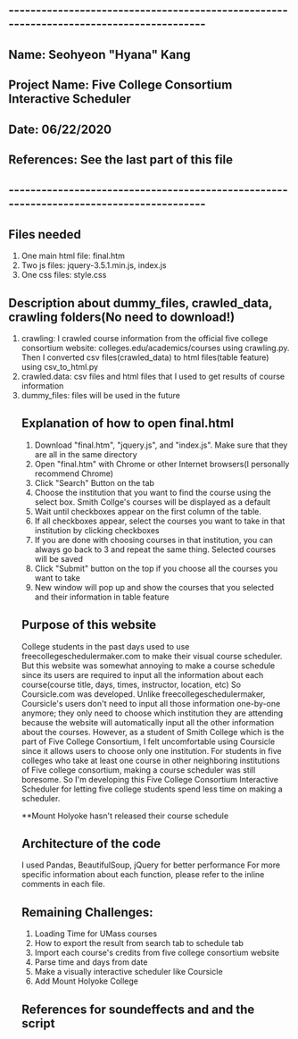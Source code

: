 ## ---------------------------------------------------------------------------------------
##         Name: Seohyeon "Hyana" Kang
## Project Name: Five College Consortium Interactive Scheduler
##         Date: 06/22/2020
##   References: See the last part of this file
## ---------------------------------------------------------------------------------------


## Files needed
1. One main html file: final.htm
2. Two js files: jquery-3.5.1.min.js, index.js
3. One css files: style.css

## Description about dummy_files, crawled_data, crawling folders(No need to download!)
1. crawling: I crawled course information from the official five college consortium website: colleges.edu/academics/courses using crawling.py. 
             Then I converted csv files(crawled_data) to html files(table feature) using csv_to_html.py
2. crawled.data: csv files and html files that I used to get <table> results of course information
3. dummy_files: files will be used in the future

## Explanation of how to open final.html
1. Download "final.htm", "jquery.js", and "index.js". Make sure that they are all in the same directory
2. Open "final.htm" with Chrome or other Internet browsers(I personally recommend Chrome)
3. Click "Search" Button on the tab
4. Choose the institution that you want to find the course using the select box. 
   Smith Collge's courses will be displayed as a default
5. Wait until checkboxes appear on the first column of the table.
6. If all checkboxes appear, select the courses you want to take in that institution by clicking checkboxes
7. If you are done with choosing courses in that institution, you can always go back to 3 and repeat the same thing. Selected courses will be saved
8. Click "Submit" button on the top if you choose all the courses you want to take
9. New window will pop up and show the courses that you selected and their information in table feature 

## Purpose of this website
College students in the past days used to use freecollegeschedulermaker.com to make their visual course scheduler.
But this website was somewhat annoying to make a course schedule since its users are required to input all the information about each course(course title, days, times, instructor, location, etc)
So Coursicle.com was developed. Unlike freecollegeschedulermaker, Coursicle's users don't need to input all those information one-by-one anymore; they only need to choose which institution they are attending because the website will automatically input all the other information about the courses.
However, as a student of Smith College which is the part of Five College Consortium, I felt uncomfortable using Coursicle since it allows users to choose only one institution.
For students in five colleges who take at least one course in other neighboring institutions of Five college consortium, making a course scheduler was still boresome.
So I'm developing this Five College Consortium Interactive Scheduler for letting five college students spend less time on making a scheduler.

**Mount Holyoke hasn't released their course schedule

## Architecture of the code
I used Pandas, BeautifulSoup, jQuery for better performance
For more specific information about each function, please refer to the inline comments in each file.

## Remaining Challenges:
1. Loading Time for UMass courses
2. How to export the result from search tab to schedule tab
3. Import each course's credits from five college consortium website 
4. Parse time and days from date
5. Make a visually interactive scheduler like Coursicle
6. Add Mount Holyoke College

## References for soundeffects and and the script
